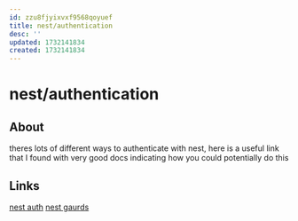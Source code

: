 ```yaml
---
id: zzu8fjyixvxf9568qoyuef
title: nest/authentication
desc: ''
updated: 1732141834
created: 1732141834
---
```

# nest/authentication

## About

theres lots of different ways to authenticate with nest, here
is a useful link that I found with very good docs indicating how you
could potentially do this

## Links

[nest auth](https://docs.nestjs.com/security/authentication)
[nest gaurds](https://docs.nestjs.com/guards)
